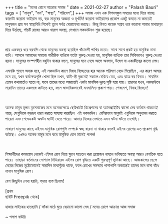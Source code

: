 +++
title = "মনের রোগে আক্রান্ত সমাজ "
date = 2021-02-27
author = "Palash Bauri"
tags = [ "মানুষ", "মন", "স্বাস্থ্য", "পরিবেশ",]
+++
সমাজ এখন এক বিপদসঙ্কুল সময়ের মধ্যে দিয়ে যাচ্ছে কারণটা করোনা ভাইরাস নয়,
বরং মানুষের অজ্ঞতা ও মুর্খামি! করোনা ভাইরাসের প্রকোপ একটু কমতে না কমতেই
মানুষজন প্রায় সব স্বাস্থ্যবিধি শিকেই তুলে সর্বত্র ঘোরাফেরা করছে। কিন্তু
বিগত কয়েক সপ্তাহ ধরে করোনা আবার মাথাচাড়া দিয়ে উঠেছে, পাঁচটি রাজ্যে আরও
খারাপ অবস্থা, সেখানে লকডাউনও শুরু হয়েছে। 

 

  

  
 

প্রায় একবছর ধরে ঘরবন্দি থেকে মানুষের অবস্থা হয়েছিল খাঁচাবন্দী পাখির মতো।
সাথে সাথে প্রকট হয় মানুষিক নানা ব্যধি। আসলে আমাদের সমাজে শারীরিক ব্যধিকে
যতটা গুরুত্ব দেওয়া হয়, মানুষিক ব্যধিকে তার সিকিভাগও গুরুত্ব দেওয়া হয়না।
মানুষের সংস্পর্শহীন বহুদিন থাকার ফলে, মানুষের মনে নেমে আসে অবসাদ, উদ্বেগ
বা একাকীত্বের কালো মেঘ। 

 

এমনকি শুনলে অবাক হবে, এই লকডাউন কালে বিবাহ বিচ্ছেদের হার অনেক পরিমাণ
বেড়ে গিয়েছিল , এর কারণ আমার মনে হয়, যখন কর্মক্ষেত্রগুলি খোলা ছিল তখন,
স্বামী-স্ত্রী দুজনেই সকালে বেরিয়ে যেত, এবং রাত্রে ঘর ফিরত। সারাদিন তেমন
কথাবার্তাও হতো না, ফলে তাদের মধ্যে অজান্তেই একটা মানসিক দূরত্ব সৃষ্টি
হয়ে যায়। তারপর যখন, লকডাউনে সারাদিন তাদের একসঙ্গে কাটাতে হত, ফলে
স্বাভাবিকভাবেই মনমালিন্য প্রকাশ পায়। শেষমেশ, বিবাহ বিচ্ছেদ!

 

 

  

অনেক মানুষ মূলত যুবসমাজের মনে অনেকক্ষেত্রে ছোটখাটো ডিপ্রেশনের বা
অ্যানক্সাইটির কালো মেঘ বর্তমান থাকতেই পারে, সেগুলিকে বড়রূপ ধারণ করতে
সাহায্য করেছিল  এই লকডাউন। বেশিরভাগ মানুষই এগুলিকে অনুধাবন করতে পারেনা
এবং শেষেএকটা অঘটন ঘটেই যেতে পারে। আমার নিজের দেখাতে এমন ঘটনা ঘটতে
দেখেছি।

সাধারণ মানুষের কাছে এইসব মানুষিক রোগগুলি সম্পর্কে স্বচ্ছ ধারনা না থাকার
ফলেই এইসব রোগের এত প্রকোপ বৃদ্ধি ঘটেছে। এখনও অনেক মানুষ মনে করে মানুষিক
রোগ মানেই পাগল! 

 

  
 

শিক্ষার্থীদের কমবয়েস থেকেই এইসব রোগ নিয়ে স্কুলে সচেতন করা প্রয়োজন নাহলে
ভবিষ্যতে অবস্থা আরও বেগতিক হতে পারে। তাছাড়া বর্তমানের সোশ্যাল মিডিয়ারও
এইসব রোগ বৃদ্ধিতে একটি গুরুত্বপূর্ণ ভূমিকা আছে। আজকালের ছেলে মেয়ের নিজের
মুঠোফোনেই সারাদিন মাথাগুঁজে থাকে, ফলে চোখের সমস্যার পাশাপাশি অজান্তেই
তাদের মনে বাসা বাঁধে নানান মানুষিক রোগ। 

বেশ কিছুদিন লেখা হয়নি, পড়ায় ব্যস্ত ছিলাম! 

  \[প্রথম  
ছবিটি Freepik থেকে\]     

হাজার লাইকের হাতছানি / ফাঁকা মাঠে ঘুরে বেড়ানো কালো মেঘ / মনের রোগে
আক্রান্ত আজ সমাজ

~ পলাশ বাউরি
